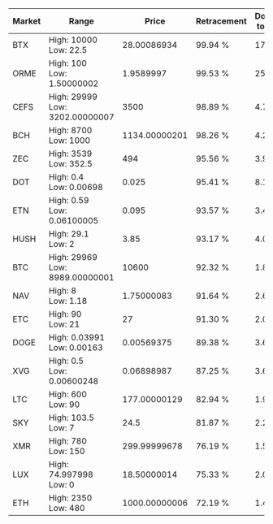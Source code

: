 | Market | Range | Price| Retracement | Doubles to 50% |
| --- | --- | --- | --- | --- |
| BTX | High: 10000<br />Low: 22.5 | 28.00086934 | 99.94 % | 178.97 |
| ORME | High: 100<br />Low: 1.50000002 | 1.9589997 | 99.53 % | 25.91 |
| CEFS | High: 29999<br />Low: 3202.00000007 | 3500 | 98.89 % | 4.74 |
| BCH | High: 8700<br />Low: 1000 | 1134.00000201 | 98.26 % | 4.28 |
| ZEC | High: 3539<br />Low: 352.5 | 494 | 95.56 % | 3.94 |
| DOT | High: 0.4<br />Low: 0.00698 | 0.025 | 95.41 % | 8.14 |
| ETN | High: 0.59<br />Low: 0.06100005 | 0.095 | 93.57 % | 3.43 |
| HUSH | High: 29.1<br />Low: 2 | 3.85 | 93.17 % | 4.04 |
| BTC | High: 29969<br />Low: 8989.00000001 | 10600 | 92.32 % | 1.84 |
| NAV | High: 8<br />Low: 1.18 | 1.75000083 | 91.64 % | 2.62 |
| ETC | High: 90<br />Low: 21 | 27 | 91.30 % | 2.06 |
| DOGE | High: 0.03991<br />Low: 0.00163 | 0.00569375 | 89.38 % | 3.65 |
| XVG | High: 0.5<br />Low: 0.00600248 | 0.06898987 | 87.25 % | 3.67 |
| LTC | High: 600<br />Low: 90 | 177.00000129 | 82.94 % | 1.95 |
| SKY | High: 103.5<br />Low: 7 | 24.5 | 81.87 % | 2.26 |
| XMR | High: 780<br />Low: 150 | 299.99999678 | 76.19 % | 1.55 |
| LUX | High: 74.997998<br />Low: 0 | 18.50000014 | 75.33 % | 2.03 |
| ETH | High: 2350<br />Low: 480 | 1000.00000006 | 72.19 % | 1.41 |
